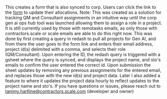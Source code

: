 This creates a form that is also synced to corp. Users can click the link to the [form](https://script.google.com/macros/s/AKfycbyK3_x3o0jf0CDbgFWaPaB5zXLI8ivclp5w7L0f4WyrtED5vfWRUPhfHN42bYUXF1Ij/exec) to update their allocations. Note: This was created as a solution for tracking QM and Consultant assignments in an intuitive way until the corp gen ai ops hub tool was launched allowing them to assign a role in a project. It is still currently used by those with remotasks emails, as only those with contractors.scale or scale emails are able to do this right now.
This was done by first creating a query in redash to pull all projects for Gen AI, and from there the user goes to the form link and enters their email address, project id(s) delimited with a comma, and selects their role (QM/Consultant). Upon entering the ID, the redash query is triggered with a gsheet where the query is synced, and displays the project name, and sto's emails to confirm the user entered the correct id. Upon submission the sheet updates by removing any previous assignments for the entered email, and replaces those with the new id(s) and project data. 
  Later I also added a feature to where it updates the project data hourly to reflect updates to the project name and sto's.
  If you have questions or issues, please reach out to tammy.hartline@contractors.scale.com (developer and owner)
